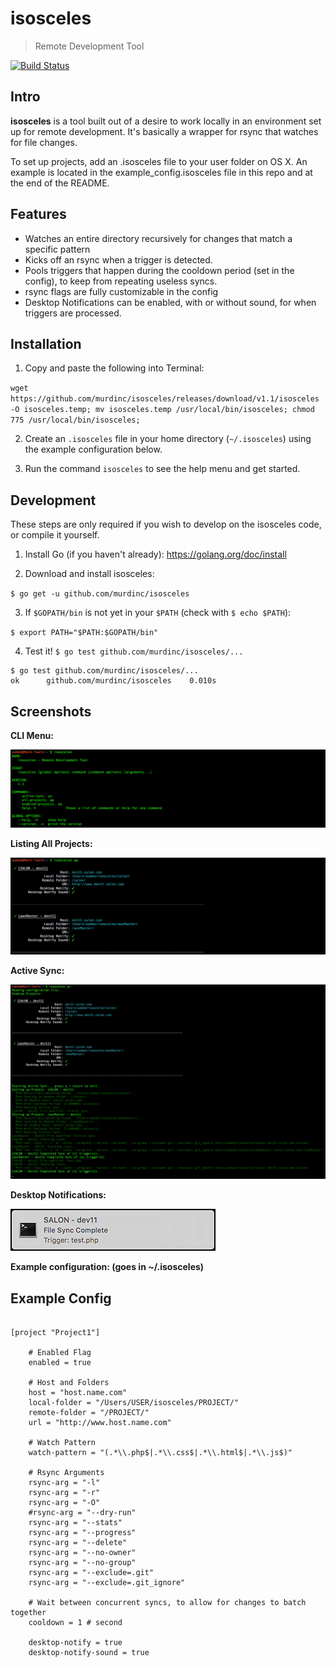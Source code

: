 # isosceles
> Remote Development Tool

[![Build Status](https://travis-ci.org/murdinc/isosceles.svg)](https://travis-ci.org/murdinc/isosceles)

## Intro
**isosceles** is a tool built out of a desire to work locally in an environment set up for remote development. It's basically a wrapper for rsync that watches for file changes.

To set up projects, add an .isosceles file to your user folder on OS X. An example is located in the example_config.isosceles file in this repo and at the end of the README.

## Features
* Watches an entire directory recursively for changes that match a specific pattern
* Kicks off an rsync when a trigger is detected.
* Pools triggers that happen during the cooldown period (set in the config), to keep from repeating useless syncs.
* rsync flags are fully customizable in the config
* Desktop Notifications can be enabled, with or without sound, for when triggers are processed.

## Installation
1. Copy and paste the following into Terminal:

  `wget https://github.com/murdinc/isosceles/releases/download/v1.1/isosceles -O isosceles.temp; mv isosceles.temp /usr/local/bin/isosceles; chmod 775 /usr/local/bin/isosceles;`

2. Create an `.isosceles` file in your home directory (`~/.isosceles`) using the example configuration below. 

3. Run the command `isosceles` to see the help menu and get started.   



## Development
These steps are only required if you wish to develop on the isosceles code, or compile it yourself.

1. Install Go (if you haven't already): https://golang.org/doc/install

2. Download and install isosceles:

  `$ go get -u github.com/murdinc/isosceles`

3. If `$GOPATH/bin` is not yet in your `$PATH` (check with `$ echo $PATH`):

  `$ export PATH="$PATH:$GOPATH/bin"`

4. Test it! `$ go test github.com/murdinc/isosceles/...`

```
$ go test github.com/murdinc/isosceles/...
ok      github.com/murdinc/isosceles    0.010s
```



## Screenshots

**CLI Menu:**

![screenshot1](screenshots/help.png)

**Listing All Projects:**

![screenshot1](screenshots/active-projects.png)

**Active Sync:**

![screenshot1](screenshots/active-sync.png)

**Desktop Notifications:**

![screenshot1](screenshots/desktop-notification.png)

**Example configuration: (goes in ~/.isosceles)**


## Example Config

```

[project "Project1"]

    # Enabled Flag
    enabled = true

    # Host and Folders
    host = "host.name.com"
    local-folder = "/Users/USER/isosceles/PROJECT/"
    remote-folder = "/PROJECT/"
    url = "http://www.host.name.com"

    # Watch Pattern
    watch-pattern = "(.*\\.php$|.*\\.css$|.*\\.html$|.*\\.js$)"

    # Rsync Arguments
    rsync-arg = "-l"
    rsync-arg = "-r"
    rsync-arg = "-O"
    #rsync-arg = "--dry-run"
    rsync-arg = "--stats"
    rsync-arg = "--progress"
    rsync-arg = "--delete"
    rsync-arg = "--no-owner"
    rsync-arg = "--no-group"
    rsync-arg = "--exclude=.git"
    rsync-arg = "--exclude=.git_ignore"

    # Wait between concurrent syncs, to allow for changes to batch together
    cooldown = 1 # second

    desktop-notify = true
    desktop-notify-sound = true

